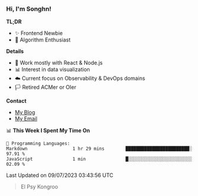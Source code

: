 ### Hi, I'm Songhn!

**TL;DR**

- ✨ Frontend Newbie
- 🎈 Algorithm Enthusiast

**Details**

- 🎯 Work mostly with React & Node.js
- 📊 Interest in data visualization
- ☁️ Current focus on Observability & DevOps domains
- 🏳️ Retired ACMer or OIer

**Contact**
- [My Blog](https://blog.songhn.com)
- [My Email](mailto:songhn233@gmail.com)

<!--START_SECTION:waka-->
📊 **This Week I Spent My Time On** 

```text
💬 Programming Languages: 
Markdown                 1 hr 29 mins        ████████████████████████░   97.91 % 
JavaScript               1 min               █░░░░░░░░░░░░░░░░░░░░░░░░   02.09 % 
```


 Last Updated on 09/07/2023 03:43:56 UTC
<!--END_SECTION:waka-->

> El Psy Kongroo
